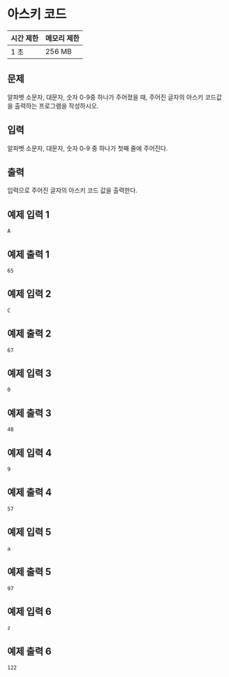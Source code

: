# 아스키 코드

 

| 시간 제한 | 메모리 제한 |
| :-------- | :---------- |
| 1 초      | 256 MB      |



## 문제

알파벳 소문자, 대문자, 숫자 0-9중 하나가 주어졌을 때, 주어진 글자의 아스키 코드값을 출력하는 프로그램을 작성하시오.



## 입력

알파벳 소문자, 대문자, 숫자 0-9 중 하나가 첫째 줄에 주어진다.



## 출력

입력으로 주어진 글자의 아스키 코드 값을 출력한다.



## 예제 입력 1

```
A
```



## 예제 출력 1

```
65
```



## 예제 입력 2

```
C
```



## 예제 출력 2

```
67
```



## 예제 입력 3

```
0
```



## 예제 출력 3

```
48
```



## 예제 입력 4

```
9
```



## 예제 출력 4

```
57
```



## 예제 입력 5

```
a
```



## 예제 출력 5

```
97
```



## 예제 입력 6

```
z
```



## 예제 출력 6

```
122
```

